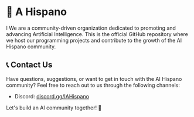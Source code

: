 # 🤖 A Hispano
I
We are a community-driven organization dedicated to promoting and advancing Artificial Intelligence. This is the official GitHub repository where we host our programming projects and contribute to the growth of the AI Hispano community.

## 📞 Contact Us

Have questions, suggestions, or want to get in touch with the AI Hispano community? Feel free to reach out to us through the following channels:

- Discord: [discord.gg/IAHispano](https://discord.gg/iahispano)

Let's build an AI community together! 🤝
